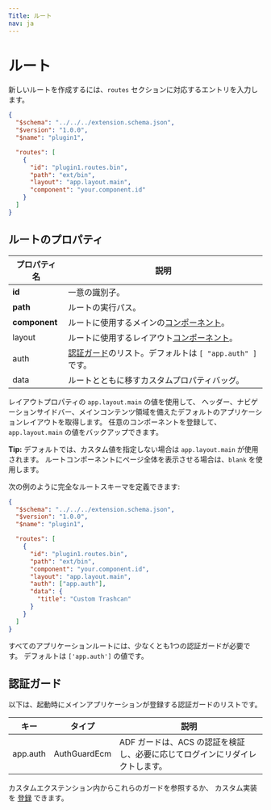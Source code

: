 ```yaml
---
Title: ルート
nav: ja
---
```


# ルート

新しいルートを作成するには、`routes` セクションに対応するエントリを入力します。

```json
{
  "$schema": "../../../extension.schema.json",
  "$version": "1.0.0",
  "$name": "plugin1",

  "routes": [
    {
      "id": "plugin1.routes.bin",
      "path": "ext/bin",
      "layout": "app.layout.main",
      "component": "your.component.id"
    }
  ]
}
```

## ルートのプロパティ

| プロパティ名          | 説明                                                                            |
| ------------- | -------------------------------------------------------------------------------------- |
| **id**        | 一意の識別子。                                                                     |
| **path**      | ルートの実行パス。                                                             |
| **component** | ルートに使用するメインの[コンポーネント](/ja/extending/components)。                                |
| layout        | ルートに使用するレイアウト[コンポーネント](/ja/extending/components)。                              |
| auth          | [認証ガード](#認証ガード)のリスト。デフォルトは `[ "app.auth" ]` です。 |
| data          | ルートとともに移すカスタムプロパティバッグ。                                           |

レイアウトプロパティの `app.layout.main` の値を使用して、
ヘッダー、ナビゲーションサイドバー、メインコンテンツ領域を備えたデフォルトのアプリケーションレイアウトを取得します。
任意のコンポーネントを登録して、`app.layout.main` の値をバックアップできます。

**Tip:** デフォルトでは、カスタム値を指定しない場合は `app.layout.main` が使用されます。
ルートコンポーネントにページ全体を表示させる場合は、`blank` を使用します。

次の例のように完全なルートスキーマを定義できます:

```json
{
  "$schema": "../../../extension.schema.json",
  "$version": "1.0.0",
  "$name": "plugin1",

  "routes": [
    {
      "id": "plugin1.routes.bin",
      "path": "ext/bin",
      "component": "your.component.id",
      "layout": "app.layout.main",
      "auth": ["app.auth"],
      "data": {
        "title": "Custom Trashcan"
      }
    }
  ]
}
```

すべてのアプリケーションルートには、少なくとも1つの認証ガードが必要です。
デフォルトは `['app.auth']` の値です。

## 認証ガード

以下は、起動時にメインアプリケーションが登録する認証ガードのリストです。

| キー      | タイプ         | 説明                                                               |
| -------- | ------------ | ------------------------------------------------------------------------- |
| app.auth | AuthGuardEcm | ADF ガードは、ACS の認証を検証し、必要に応じてログインにリダイレクトします。 |

カスタムエクステンション内からこれらのガードを参照するか、
カスタム実装を [登録](/ja/extending/registration) できます。
